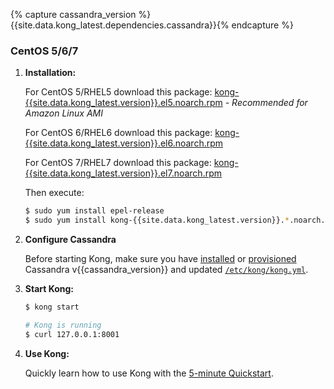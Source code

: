 {% capture cassandra_version %}{{site.data.kong_latest.dependencies.cassandra}}{% endcapture %}

### CentOS 5/6/7

1. **Installation:**

    For CentOS 5/RHEL5 download this package: [kong-{{site.data.kong_latest.version}}.el5.noarch.rpm](https://github.com/Mashape/kong/releases/download/{{site.data.kong_latest.version}}/kong-{{site.data.kong_latest.version}}.el5.noarch.rpm) *- Recommended for Amazon Linux AMI*

    For CentOS 6/RHEL6 download this package: [kong-{{site.data.kong_latest.version}}.el6.noarch.rpm](https://github.com/Mashape/kong/releases/download/{{site.data.kong_latest.version}}/kong-{{site.data.kong_latest.version}}.el6.noarch.rpm)

    For CentOS 7/RHEL7 download this package: [kong-{{site.data.kong_latest.version}}.el7.noarch.rpm](https://github.com/Mashape/kong/releases/download/{{site.data.kong_latest.version}}/kong-{{site.data.kong_latest.version}}.el7.noarch.rpm)

    Then execute:

    ```bash
    $ sudo yum install epel-release
    $ sudo yum install kong-{{site.data.kong_latest.version}}.*.noarch.rpm --nogpgcheck
    ```

2. **Configure Cassandra**

    Before starting Kong, make sure you have [installed](http://www.apache.org/dyn/closer.cgi?path=/cassandra/{{cassandra_version}}/apache-cassandra-{{cassandra_version}}-bin.tar.gz) or [provisioned](http://kongdb.org) Cassandra v{{cassandra_version}} and updated [`/etc/kong/kong.yml`](/docs/{{site.data.kong_latest.version}}/configuration/#databases_available.*).

3. **Start Kong:**

    ```bash
    $ kong start

    # Kong is running
    $ curl 127.0.0.1:8001
    ```

4. **Use Kong:**

    Quickly learn how to use Kong with the [5-minute Quickstart](/docs/{{site.data.kong_latest.version}}/getting-started/quickstart).
